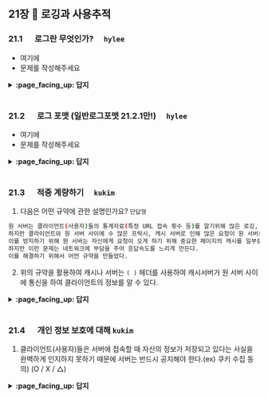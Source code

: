 ## 21장 :octopus: 로깅과 사용추적
### __21.1__ 　  로그란 무엇인가?　 `hylee`
- 여기에
- 문제를 작성해주세요
<details>
<summary> <b> :page_facing_up: 답지 </b>  </summary>
<div markdown="1">
  
- 여기에
- 해설을 작성해주세요

</div>
</details>
<br>

### __21.2__ 　  로그 포맷 (일반로그포맷 21.2.1만!)　 `hylee`
- 여기에
- 문제를 작성해주세요
<details>
<summary> <b> :page_facing_up: 답지 </b>  </summary>
<div markdown="1">
  
- 여기에
- 해설을 작성해주세요

</div>
</details>
<br>

### __21.3__ 　  적중 계량하기　 `kukim`
1. 다음은 어떤 규약에 관한 설명인가요? `단답형`

```bash
원 서버는 클라이언트(사용자)들의 통계자료(특정 URL 접속 횟수 등)를 알기위해 많은 로깅, 로그파일을 남긴다.
하지만 클라이언트와 원 서버 사이에 수 많은 프락시, 캐시 서버로 인해 많은 요청이 원 서버로 오지 않고 처리된다.
이를 방지하기 위해 원 서버는 자신에게 요청이 오게 하기 위해 중요한 페이지의 캐시를 일부로 파기하여 원 서버로 요청을 돌리게 만든다.
하지만 이런 문제는 네트워크에 부담을 주어 응답속도를 느리게 만든다.
이를 해결하기 위해서 어떤 규약을 만들었다.
```

2. 위의 규약을 활용하여 캐시나 서버는 `( )` 헤더를 사용하여 캐시서버가 원 서버 사이에 통신을 하여 클라이언트의 정보를 알 수 있다.



<details>
<summary> <b> :page_facing_up: 답지 </b>  </summary>
<div markdown="1">
  
1. 다음은 어떤 규약에 관한 설명인가요? `단답형`

```bash
원 서버는 클라이언트(사용자)들의 통계자료(특정 URL 접속 횟수 등)를 알기위해 많은 로깅, 로그파일을 남긴다.
하지만 클라이언트와 원 서버 사이에 수 많은 프락시, 캐시 서버로 인해 많은 요청이 원 서버로 오지 않고 처리된다.
이를 방지하기 위해 원 서버는 자신에게 요청이 오게 하기 위해 중요한 페이지의 캐시를 일부로 파기하여 원 서버로 요청을 돌리게 만든다.
하지만 이런 문제는 네트워크에 부담을 주어 응답속도를 느리게 만든다.
이를 해결하기 위해서 어떤 규약을 만들었다.
```

- 정답 : Hit Metering(적중 계량 규약)

2. 위의 규약을 활용하여 캐시나 서버는 `( )` 헤더를 사용하여 캐시서버가 원 서버 사이에 통신을 하여 클라이언트의 정보를 알 수 있다.

- 정답 : Meter 헤더

</div>
</details>
<br>

### __21.4__ 　  개인 정보 보호에 대해 `kukim`
1. 클라이언트(사용자)들은 서버에 접속할 때 자신의 정보가 저장되고 있다는 사실을 완벽하게 인지하지 못하기 때문에 서버는 반드시 공지해야 한다.(ex) 쿠키 수집 동의) (O / X / △)

<details>
<summary> <b> :page_facing_up: 답지 </b>  </summary>
<div markdown="1">
  
1. 클라이언트(사용자)들은 서버에 접속할 때 자신의 정보가 저장되고 있다는 사실을 완벽하게 인지하지 못하기 때문에 서버는 반드시 공지해야 한다.(ex) 쿠키 수집 동의) (O / X / △)
    - 정답 : △
    - 나라마다 법률에 관한 범위는 다르다.
    - 나라별 쿠키에 관한 법률 차이 : https://www.kisa.or.kr/jsp/common/downloadAction.jsp?bno=158&dno=203&fseq=1
    - EU GDPR의 쿠키 수집에 대한 동의 약관
    - [https://gdpr.eu/cookies/](https://gdpr.eu/cookies/)
    - [https://ec.europa.eu/ipg/basics/legal/cookies/index_en.htm](https://ec.europa.eu/ipg/basics/legal/cookies/index_en.htm)

</div>
</details>
<br>
